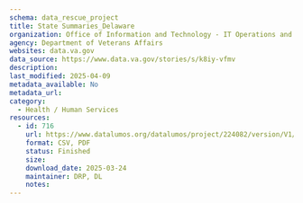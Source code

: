 ```yaml
---
schema: data_rescue_project 
title: State Summaries_Delaware
organization: Office of Information and Technology - IT Operations and Services (ITOPS)
agency: Department of Veterans Affairs
websites: data.va.gov
data_source: https://www.data.va.gov/stories/s/k8iy-vfmv
description: 
last_modified: 2025-04-09
metadata_available: No
metadata_url: 
category:
  - Health / Human Services
resources:
  - id: 716
    url: https://www.datalumos.org/datalumos/project/224082/version/V1/view
    format: CSV, PDF
    status: Finished
    size: 
    download_date: 2025-03-24
    maintainer: DRP, DL
    notes: 
---
```

